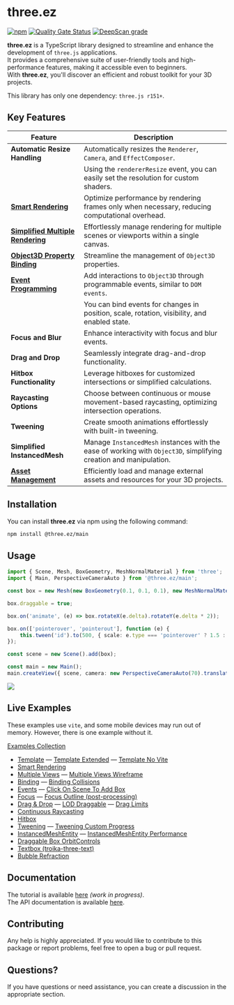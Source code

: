 # three.ez

[![npm](https://img.shields.io/npm/v/@three.ez/main)](https://www.npmjs.com/package/@three.ez/main)
[![Quality Gate Status](https://sonarcloud.io/api/project_badges/measure?project=agargaro_three.ez&metric=alert_status)](https://sonarcloud.io/summary/new_code?id=agargaro_three.ez)
[![DeepScan grade](https://deepscan.io/api/teams/21196/projects/25445/branches/796375/badge/grade.svg)](https://deepscan.io/dashboard#view=project&tid=21196&pid=25445&bid=796375)

**three.ez** is a TypeScript library designed to streamline and enhance the development of `three.js` applications. <br /> 
It provides a comprehensive suite of user-friendly tools and high-performance features, making it accessible even to beginners. <br />
With **three.ez**, you'll discover an efficient and robust toolkit for your 3D projects.

This library has only one dependency: `three.js r151+`.

## Key Features

| **Feature**                      | **Description**                                                                                   |
| -------------------------------- | ------------------------------------------------------------------------------------------------- |
| **Automatic Resize Handling**    | Automatically resizes the `Renderer`, `Camera`, and `EffectComposer`.                            |
|                                  | Using the `rendererResize` event, you can easily set the resolution for custom shaders.           |
| [**Smart Rendering**](https://agargaro.github.io/three.ez/docs/tutorial/rendering/smart-rendering)              | Optimize performance by rendering frames only when necessary, reducing computational overhead.   |
| [**Simplified Multiple Rendering**](https://agargaro.github.io/three.ez/docs/tutorial/rendering/multiple-rendering) | Effortlessly manage rendering for multiple scenes or viewports within a single canvas.           |
| [**Object3D Property Binding**](https://agargaro.github.io/three.ez/docs/tutorial/binding) | Streamline the management of `Object3D` properties.                                                |
| [**Event Programming**](https://stackblitz.com/edit/three-ez-events?file=src%2Fmain.ts) | Add interactions to `Object3D` through programmable events, similar to `DOM events`. |
|                                  | You can bind events for changes in position, scale, rotation, visibility, and enabled state.       |
| **Focus and Blur**               | Enhance interactivity with focus and blur events.                                                    |
| **Drag and Drop**                | Seamlessly integrate drag-and-drop functionality.                                                     |
| **Hitbox Functionality**         | Leverage hitboxes for customized intersections or simplified calculations.                            |
| **Raycasting Options**           | Choose between continuous or mouse movement-based raycasting, optimizing intersection operations.   |
| **Tweening**                     | Create smooth animations effortlessly with built-in tweening.                                        |
| **Simplified InstancedMesh**     | Manage `InstancedMesh` instances with the ease of working with `Object3D`, simplifying creation and manipulation. |
| [**Asset Management**](https://agargaro.github.io/three.ez/docs/tutorial/asset) | Efficiently load and manage external assets and resources for your 3D projects. |

## Installation

You can install **three.ez** via npm using the following command:

```bash
npm install @three.ez/main
```

## Usage

```typescript
import { Scene, Mesh, BoxGeometry, MeshNormalMaterial } from 'three';
import { Main, PerspectiveCameraAuto } from '@three.ez/main';

const box = new Mesh(new BoxGeometry(0.1, 0.1, 0.1), new MeshNormalMaterial());

box.draggable = true;

box.on('animate', (e) => box.rotateX(e.delta).rotateY(e.delta * 2));

box.on(['pointerover', 'pointerout'], function (e) {
    this.tween('id').to(500, { scale: e.type === 'pointerover' ? 1.5 : 1 }, { easing: 'easeOutElastic' }).start();
});

const scene = new Scene().add(box);

const main = new Main();
main.createView({ scene, camera: new PerspectiveCameraAuto(70).translateZ(1) });
```
<a href='https://stackblitz.com/edit/three-ez-template?file=src%2Fmain.ts'>
  <img src='https://raw.githubusercontent.com/agargaro/three.ez/master/docs/static/img/demo.gif' />
</a>

## Live Examples

These examples use `vite`, and some mobile devices may run out of memory. However, there is one example without it.

[Examples Collection](https://stackblitz.com/@agargaro/collections/three-ez)

- [Template](https://stackblitz.com/edit/three-ez-template?file=src%2Fmain.ts)
— [Template Extended](https://stackblitz.com/edit/three-ez-template-extended?file=src%2Fmain.ts)
— [Template No Vite](https://stackblitz.com/edit/three-ez-template-no-vite?file=index.ts)
- [Smart Rendering](https://stackblitz.com/edit/three-ez-smart-rendering?file=src%2Fmain.ts)
- [Multiple Views](https://stackblitz.com/edit/three-ez-multiple-views?file=src%2Fmain.ts)
— [Multiple Views Wireframe](https://stackblitz.com/edit/three-ez-multiple-views-wireframe?file=src%2Fmain.ts)
- [Binding](https://stackblitz.com/edit/three-ez-binding?file=src%2Fmain.ts)
— [Binding Collisions](https://stackblitz.com/edit/three-ez-binding-collisions?file=src%2Fmain.ts)
- [Events](https://stackblitz.com/edit/three-ez-events?file=src%2Fmain.ts)
— [Click On Scene To Add Box](https://stackblitz.com/edit/three-ez-click-on-scene-to-add-box?file=src%2Fmain.ts)
- [Focus](https://stackblitz.com/edit/three-ez-focus?file=src%2Fmain.ts)
— [Focus Outline (post-processing)](https://stackblitz.com/edit/three-ez-focus-outline?file=src%2Fmain.ts)
- [Drag & Drop](https://stackblitz.com/edit/three-ez-drag-drop?file=src%2Fmain.ts)
— [LOD Draggable](https://stackblitz.com/edit/three-ez-lod-draggable?file=src%2Fmain.ts)
— [Drag Limits](https://stackblitz.com/edit/three-ez-drag-limits?file=src%2Fmain.ts)
- [Continuous Raycasting](https://stackblitz.com/edit/three-ez-continuous-raycasting?file=src%2Fmain.ts)
- [Hitbox](https://stackblitz.com/edit/three-ez-hitbox?file=src%2Fmain.ts)
- [Tweening](https://stackblitz.com/edit/three-ez-tweening?file=src%2Fmain.ts)
— [Tweening Custom Progress](https://stackblitz.com/edit/three-ez-tweening-custom-progress?file=src%2Fmain.ts)
- [InstancedMeshEntity](https://stackblitz.com/edit/three-ez-instancedmeshentity?file=src%2Fmain.ts)
— [InstancedMeshEntity Performance](https://stackblitz.com/edit/three-ez-instancedmeshentity-performance?file=src%2Fmain.ts)
- [Draggable Box OrbitControls](https://stackblitz.com/edit/three-ez-draggable-box-orbitcontrols?file=src%2Fmain.ts)
- [Textbox (troika-three-text)](https://stackblitz.com/edit/three-ez-textbox?file=src%2Fmain.ts)
- [Bubble Refraction](https://stackblitz.com/edit/three-ez-bubble-refraction?file=src%2Fmain.ts,src%2Ftext.ts,src%2Fparticles.ts,src%2Fbubble.ts,src%2FbubbleMaterial.ts,src%2Fscene.ts)

## Documentation

The tutorial is available [here](https://agargaro.github.io/three.ez/docs/tutorial) *(work in progress)*. <br />
The API documentation is available [here](https://agargaro.github.io/three.ez/docs/api). 

## Contributing

Any help is highly appreciated. If you would like to contribute to this package or report problems, feel free to open a bug or pull request.

## Questions?

If you have questions or need assistance, you can create a discussion in the appropriate section.
